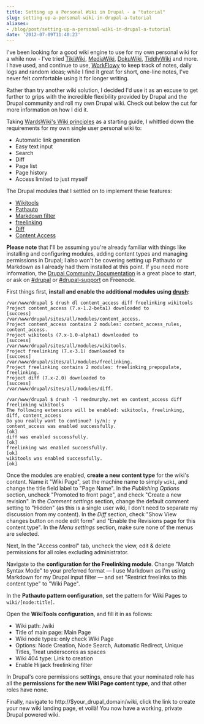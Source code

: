 ```yaml
---
title: Setting up a Personal Wiki in Drupal - a "tutorial"
slug: setting-up-a-personal-wiki-in-drupal-a-tutorial
aliases:
- /blog/post/setting-up-a-personal-wiki-in-drupal-a-tutorial
date: '2012-07-09T11:40:23'
---
```


I've been looking for a good wiki engine to use for my own personal wiki for a while now - I've tried [TikiWiki](http://info.tiki.org/tiki-index.php), [MediaWiki](http://www.mediawiki.org/wiki/MediaWiki), [DokuWiki](http://www.splitbrain.org/projects/dokuwiki), [TiddlyWiki](http://www.tiddlywiki.com/) and more. I have used, and continue to use, [WorkFlowy](https://workflowy.com/?ref=3d658d) to keep track of notes, daily logs and random ideas; while I find it great for short, one-line notes, I've never felt comfortable using it for longer writing.

Rather than try another wiki solution, I decided I'd use it as an excuse to get further to grips with the incredible flexibility provided by Drupal and the Drupal community and roll my own Drupal wiki. Check out below the cut for more information on how I did it.

<!--more-->

Taking [WardsWiki's Wiki principles](http://c2.com/cgi/wiki?WikiPrinciples) as a starting guide, I whittled down the requirements for my own single user personal wiki to:

* Automatic link generation
* Easy text input
* Search
* Diff
* Page list
* Page history
* Access limited to just myself

The Drupal modules that I settled on to implement these features:

* [Wikitools](http://drupal.org/project/wikitools)
* [Pathauto](http://drupal.org/project/pathauto)
* [Markdown filter](http://drupal.org/project/markdown)
* [freelinking](http://drupal.org/project/freelinking)
* [Diff](http://drupal.org/project/diff)
* [Content Access](http://drupal.org/project/content_access)

**Please note** that I'll be assuming you're already familiar with things like installing and configuring modules, adding content types and managing permissions in Drupal; I also won't be covering setting up Pathauto or Markdown as I already had them installed at this point. If you need more information, the [Drupal Community Documentation](http://drupal.org/documentation) is a great place to start, or ask on [#drupal](irc://irc.freenode.net/drupal) or [#drupal-support](irc://irc.freenode.net/drupal-support) on Freenode.

First things first, **install and enable the additional modules using [drush](http://drupal.org/project/drush)**:

    /var/www/drupal $ drush dl content_access diff freelinking wikitools
    Project content_access (7.x-1.2-beta1) downloaded to                         [success]
    /var/www/drupal/sites/all/modules/content_access.
    Project content_access contains 2 modules: content_access_rules, content_access.
    Project wikitools (7.x-1.0-alpha1) downloaded to                             [success]
    /var/www/drupal/sites/all/modules/wikitools.
    Project freelinking (7.x-3.1) downloaded to                                  [success]
    /var/www/drupal/sites/all/modules/freelinking.
    Project freelinking contains 2 modules: freelinking_prepopulate, freelinking.
    Project diff (7.x-2.0) downloaded to                                         [success]
    /var/www/drupal/sites/all/modules/diff.

    /var/www/drupal $ drush -l reedmurphy.net en content_access diff freelinking wikitools
    The following extensions will be enabled: wikitools, freelinking, diff, content_access
    Do you really want to continue? (y/n): y
    content_access was enabled successfully.                                          [ok]
    diff was enabled successfully.                                                    [ok]
    freelinking was enabled successfully.                                             [ok]
    wikitools was enabled successfully.                                               [ok]

Once the modules are enabled, **create a new content type** for the wiki's content. Name it "Wiki Page", set the machine name to simply `wiki`, and change the title field label to "Page Name". In the *Publishing Options* section, uncheck "Promoted to front page", and check "Create a new revision". In the *Comment settings* section, change the default comment setting to "Hidden" (as this is a single user wiki, I don't need to separate my discussion from my content). In the *Diff* section, check "Show View changes button on node edit form" and "Enable the Revisions page for this content type". In the *Menu settings* section, make sure none of the menus are selected.

Next, In the "Access control" tab, uncheck the view, edit & delete permissions for all roles excluding administrator.

Navigate to the **configuration for the Freelinking module**. Change "Match Syntax Mode" to your preferred format &mdash; I use Markdown as I'm using Markdown for my Drupal input filter &mdash; and set "Restrict freelinks to this content type" to "Wiki Page".

In the **Pathauto pattern configuration**, set the pattern for Wiki Pages to `wiki/[node:title]`.

Open the **WikiTools configuration**, and fill it in as follows:

* Wiki path: /wiki
* Title of main page: Main Page
* Wiki node types: only check Wiki Page
* Options: Node Creation, Node Search, Automatic Redirect, Unique Titles, Treat underscores as spaces
* Wiki 404 type: Link to creation
* Enable Hiijack freelinking filter

In Drupal's core permissions settings, ensure that your nominated role has all the **permissions for the new Wiki Page content type**, and that other roles have none.

Finally, navigate to http://$your_drupal_domain/wiki, click the link to create your new wiki landing page, et voilà! You now have a working, private Drupal powered wiki.
